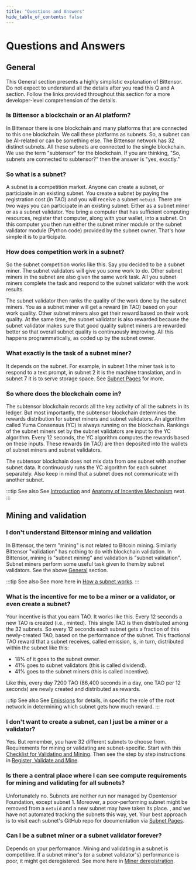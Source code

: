 ```yaml
---
title: "Questions and Answers"
hide_table_of_contents: false 
---
```


# Questions and Answers

## General

This General section presents a highly simplistic explanation of Bittensor. Do not expect to understand all the details after you read this Q and A section. Follow the links provided throughout this section for a more developer-level comprehension of the details. 

### Is Bittensor a blockchain or an AI platform?

In Bittensor there is one blockchain and many platforms that are connected to this one blockchain. We call these platforms as subnets. So, a subnet can be AI-related or can be something else. The Bittensor network has 32 distinct subnets. All these subnets are connected to the single blockchain. We use the term "subtensor" for the blockchain. If you are thinking, "So, subnets are connected to subtensor?" then the answer is "yes, exactly."

### So what is a subnet?

A subnet is a competition market. Anyone can create a subnet, or participate in an existing subnet. You create a subnet by paying the registration cost (in TAO) and you will receive a subnet `netuid`. There are two ways you can participate in an existing subnet: Either as a subnet miner or as a subnet validator. You bring a computer that has sufficient computing resources, register that computer, along with your wallet, into a subnet. On this computer you then run either the subnet miner module or the subnet validator module (Python code) provided by the subnet owner. That's how simple it is to participate.

### How does competition work in a subnet?

So the subnet competition works like this. Say you decided to be a subnet miner. The subnet validators will give you some work to do. Other subnet miners in the subnet are also given the same work task. All you subnet miners complete the task and respond to the subnet validator with the work results. 

The subnet validator then ranks the quality of the work done by the subnet miners. You as a subnet miner will get a reward (in TAO) based on your work quality. Other subnet miners also get their reward based on their work quality. At the same time, the subnet validator is also rewarded because the subnet validator makes sure that good quality subnet miners are rewarded better so that overall subnet quality is continuously improving. All this happens programmatically, as coded up by the subnet owner. 

### What exactly is the task of a subnet miner?

It depends on the subnet. For example, in subnet 1 the miner task is to respond to a text prompt, in subnet 2 it is the machine translation, and in subnet 7 it is to serve storage space. See [Subnet Pages](./subnet-pages/index.md) for more.

### So where does the blockchain come in?

The subtensor blockchain records all the key activity of all the subnets in its ledger. But most importantly, the subtensor blockchain determines the rewards distribution for subnet miners and subnet validators. An algorithm called Yuma Consensus (YC) is always running on the blockchain. Rankings of the subnet miners set by the subnet validators are input to the YC algorithm. Every 12 seconds, the YC algorithm computes the rewards based on these inputs. These rewards (in TAO) are then deposited into the wallets of subnet miners and subnet validators. 

The subtensor blockchain does not mix data from one subnet with another subnet data. It continuously runs the YC algorithm for each subnet separately. Also keep in mind that a subnet does not communicate with another subnet. 

:::tip See also
See [Introduction](./learn/introduction.md) and [Anatomy of Incentive Mechanism](./learn/anatomy-of-incentive-mechanism.md) next.
:::


## Mining and validation

### I don't understand Bittensor mining and validation

In Bittensor, the term "mining" is not related to Bitcoin mining. Similarly Bittensor "validation" has nothing to do with blockchain validation. In Bittensor, mining is "subnet mining" and validation is "subnet validation". Subnet miners perform some useful task given to them by subnet validators. See the above [General](#general) section. 

:::tip See also
See more here in [How a subnet works](learn/introduction.md#how-a-subnet-works). 
:::

### What is the incentive for me to be a miner or a validator, or even create a subnet? 

Your incentive is that you earn TAO. It works like this. Every 12 seconds a new TAO is created (i.e., minted). This single TAO is then distributed among the 32 subnets. So every 12 seconds each subnet gets a fraction of this newly-created TAO, based on the performance of the subnet. This fractional TAO reward that a subnet receives, called emission, is, in turn, distributed within the subnet like this: 
- 18% of it goes to the subnet owner.
- 41% goes to subnet validators (this is called dividend).
- 41% goes to the subnet miners (this is called incentive). 

Like this, every day 7200 TAO (86,400 seconds in a day, one TAO per 12 seconds) are newly created and distributed as rewards. 

:::tip See also
See [Emissions](./emissions.md) for details, in specific the role of the root network in determining which subnet gets how much reward.
:::

### I don't want to create a subnet, can I just be a miner or a validator?

Yes. But remember, you have 32 different subnets to choose from. Requirements for mining or validating are subnet-specific. Start with this [Checklist for Validating and Mining](./subnets/checklist-for-validating-mining.md). Then see the step by step instructions in [Register, Validate and Mine](./subnets/register-validate-mine.md).

### Is there a central place where I can see compute requirements for mining and validating for all subnets?

Unfortunately no. Subnets are neither run nor managed by Opentensor Foundation, except subnet 1. Moreover, a poor-performing subnet might be removed from a `netuid` and a new subnet may have taken its place. , and we have not automated tracking the subnets this way, yet. Your best approach is to visit each subnet's GitHub repo for documentation via [Subnet Pages](./subnet-pages/index.md).

### Can I be a subnet miner or a subnet validator forever?

Depends on your performance. Mining and validating in a subnet is competitive. If a subnet miner's (or a subnet validator's) performance is poor, it might get deregistered. See more here in [Miner deregistration](./subnets/register-validate-mine.md#miner-deregistration). 
